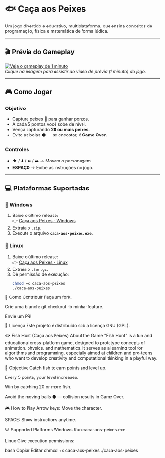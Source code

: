 # 🐟 Caça aos Peixes

Um jogo divertido e educativo, multiplataforma, que ensina conceitos de programação, física e matemática de forma lúdica.

---

## 🎬 Prévia do Gameplay

[![Veja o gameplay de 1 minuto](https://img.youtube.com/vi/dQw4w9WgXcQ/0.jpg)](https://drive.google.com/file/d/10RON_uD4z_OMarAD6W3CL7ahY1ExXJxZ/view?usp=sharing)  
*Clique na imagem para assistir ao vídeo de prévia (1 minuto) do jogo.*

---

## 🎮 Como Jogar

### Objetivo
- Capture peixes 🐠 para ganhar pontos.
- A cada 5 pontos você sobe de nível.
- Vença capturando **20 ou mais peixes**.
- Evite as bolas ⚫ — se encostar, é **Game Over**.

### Controles
- ⬆️ / ⬇️ / ⬅️ / ➡️ → Movem o personagem.
- **ESPAÇO** → Exibe as instruções no jogo.

---

## 💻 Plataformas Suportadas

### 🔹 Windows
1. Baixe o último release:  
   👉 [Caça aos Peixes - Windows](https://github.com/jeffthedeveloper/caca-aos-peixes/releases/latest)  
2. Extraia o `.zip`.
3. Execute o arquivo **`caca-aos-peixes.exe`**.

### 🔹 Linux
1. Baixe o último release:  
   👉 [Caça aos Peixes - Linux](https://github.com/jeffthedeveloper/caca-aos-peixes/releases/latest)  
2. Extraia o `.tar.gz`.
3. Dê permissão de execução:  
   ```bash
   chmod +x caca-aos-peixes
   ./caca-aos-peixes
🚀 Como Contribuir
Faça um fork.

Crie uma branch: git checkout -b minha-feature.

Envie um PR!

📜 Licença
Este projeto é distribuído sob a licença GNU (GPL).

🐟 Fish Hunt (Caça aos Peixes)
About the Game
"Fish Hunt" is a fun and educational cross-platform game, designed to prototype concepts of animation, physics, and mathematics. It serves as a learning tool for algorithms and programming, especially aimed at children and pre-teens who want to develop creativity and computational thinking in a playful way.

🎯 Objective
Catch fish to earn points and level up.

Every 5 points, your level increases.

Win by catching 20 or more fish.

Avoid the moving balls ⚫ — collision results in Game Over.

🎮 How to Play
Arrow keys: Move the character.

SPACE: Show instructions anytime.

💻 Supported Platforms
Windows
Run caca-aos-peixes.exe.

Linux
Give execution permissions:

bash
Copiar
Editar
chmod +x caca-aos-peixes
./caca-aos-peixes